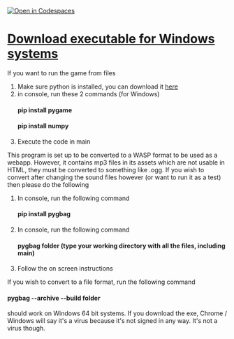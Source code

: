 [![Open in Codespaces](https://classroom.github.com/assets/launch-codespace-7f7980b617ed060a017424585567c406b6ee15c891e84e1186181d67ecf80aa0.svg)](https://classroom.github.com/open-in-codespaces?assignment_repo_id=14098031)

# [Download executable for Windows systems](https://github.com/GithubEnjoyer123/SDEV_220_Final_Project_Magenta/releases/download/Game/U.TTT.exe)

If you want to run the game from files

1. Make sure python is installed, you can download it [here](https://www.python.org/downloads/)
2. in console, run these 2 commands (for Windows)
   #### pip install pygame
   #### pip install numpy
3. Execute the code in main

This program is set up to be converted to a WASP format to be used as a webapp. However, it contains mp3 files in its assets which are not usable in HTML, they must be converted to something like .ogg. If you wish to convert after changing the sound files however (or want to run it as a test) then please do the following

1. In console, run the following command
   #### pip install pygbag
2. In console, run the following command
   #### pygbag folder (type your working directory with all the files, including main)
3. Follow the on screen instructions

If you wish to convert to a file format, run the following command 
  #### pygbag --archive --build folder

should work on Windows 64 bit systems. If you download the exe, Chrome / Windows will say it's a virus because it's not signed in any way. It's not a virus though.

